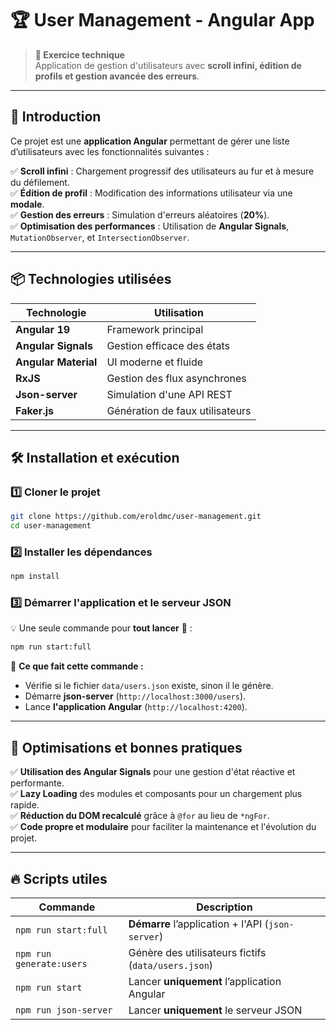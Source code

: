 # 🏆 User Management - Angular App

> **📌 Exercice technique**  
> Application de gestion d'utilisateurs avec **scroll infini, édition de profils et gestion avancée des erreurs**.

---

## 🚀 Introduction

Ce projet est une **application Angular** permettant de gérer une liste d’utilisateurs avec les fonctionnalités suivantes :

✅ **Scroll infini** : Chargement progressif des utilisateurs au fur et à mesure du défilement.  
✅ **Édition de profil** : Modification des informations utilisateur via une **modale**.  
✅ **Gestion des erreurs** : Simulation d'erreurs aléatoires (**20%**).  
✅ **Optimisation des performances** : Utilisation de **Angular Signals**, `MutationObserver`, et `IntersectionObserver`.  

---

## 📦 Technologies utilisées

| Technologie         | Utilisation |
|---------------------|-------------|
| **Angular 19**      | Framework principal |
| **Angular Signals** | Gestion efficace des états |
| **Angular Material** | UI moderne et fluide |
| **RxJS**           | Gestion des flux asynchrones |
| **Json-server**    | Simulation d'une API REST |
| **Faker.js**       | Génération de faux utilisateurs |

---

## 🛠 Installation et exécution

### 1️⃣ Cloner le projet

```bash
git clone https://github.com/eroldmc/user-management.git
cd user-management
```

### 2️⃣ Installer les dépendances

```bash
npm install
```

### 3️⃣ Démarrer l'application et le serveur JSON  
💡 Une seule commande pour **tout lancer** 🚀 :

```bash
npm run start:full
```

📌 **Ce que fait cette commande :**
- Vérifie si le fichier `data/users.json` existe, sinon il le génère.
- Démarre **json-server** (`http://localhost:3000/users`).
- Lance **l'application Angular** (`http://localhost:4200`).

---

## 🚀 Optimisations et bonnes pratiques

✅ **Utilisation des Angular Signals** pour une gestion d'état réactive et performante.  
✅ **Lazy Loading** des modules et composants pour un chargement plus rapide.  
✅ **Réduction du DOM recalculé** grâce à `@for` au lieu de `*ngFor`.  
✅ **Code propre et modulaire** pour faciliter la maintenance et l'évolution du projet.  

---

## 🔥 Scripts utiles

| Commande                 | Description |
|--------------------------|-------------|
| `npm run start:full`     | **Démarre** l’application + l'API (`json-server`) |
| `npm run generate:users` | Génère des utilisateurs fictifs (`data/users.json`) |
| `npm run start`          | Lancer **uniquement** l’application Angular |
| `npm run json-server`    | Lancer **uniquement** le serveur JSON |

